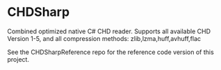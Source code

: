 # CHDSharp

Combined optimized native C# CHD reader.
Supports all available CHD Version 1-5, and all compression methods:
zlib,lzma,huff,avhuff,flac

See the CHDSharpReference repo for the reference code version of this project.
